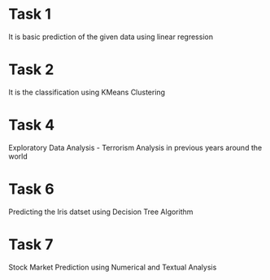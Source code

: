 # Task 1
It is basic prediction of the given data using linear regression
# Task 2
It is the classification using KMeans Clustering
# Task 4
Exploratory Data Analysis - Terrorism Analysis in previous years around the world
# Task 6
Predicting the Iris datset using Decision Tree Algorithm
# Task 7
Stock Market Prediction using Numerical and Textual Analysis
